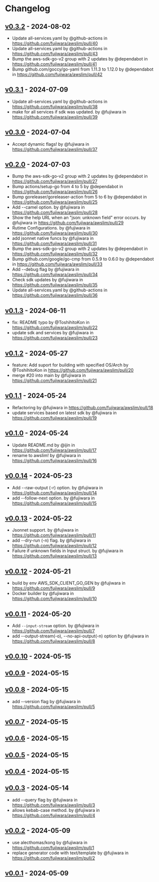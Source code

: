 # Changelog

## [v0.3.2](https://github.com/fujiwara/awslim/compare/v0.3.1...v0.3.2) - 2024-08-02
- Update all-services.yaml by @github-actions in https://github.com/fujiwara/awslim/pull/40
- Update all-services.yaml by @github-actions in https://github.com/fujiwara/awslim/pull/43
- Bump the aws-sdk-go-v2 group with 2 updates by @dependabot in https://github.com/fujiwara/awslim/pull/41
- Bump github.com/goccy/go-yaml from 1.11.3 to 1.12.0 by @dependabot in https://github.com/fujiwara/awslim/pull/42

## [v0.3.1](https://github.com/fujiwara/awslim/compare/v0.3.0...v0.3.1) - 2024-07-09
- Update all-services.yaml by @github-actions in https://github.com/fujiwara/awslim/pull/38
- make for all services if sdk was updated. by @fujiwara in https://github.com/fujiwara/awslim/pull/39

## [v0.3.0](https://github.com/fujiwara/awslim/compare/v0.2.0...v0.3.0) - 2024-07-04
- Accept dynamic flags! by @fujiwara in https://github.com/fujiwara/awslim/pull/37

## [v0.2.0](https://github.com/fujiwara/awslim/compare/v0.1.3...v0.2.0) - 2024-07-03
- Bump the aws-sdk-go-v2 group with 2 updates by @dependabot in https://github.com/fujiwara/awslim/pull/27
- Bump actions/setup-go from 4 to 5 by @dependabot in https://github.com/fujiwara/awslim/pull/26
- Bump goreleaser/goreleaser-action from 5 to 6 by @dependabot in https://github.com/fujiwara/awslim/pull/25
- Add --camel option. by @fujiwara in https://github.com/fujiwara/awslim/pull/28
- Show the help URL when an "json: unknown field" error occurs. by @fujiwara in https://github.com/fujiwara/awslim/pull/29
- Rutime Configurations. by @fujiwara in https://github.com/fujiwara/awslim/pull/30
- add jsonnet native funcs by @fujiwara in https://github.com/fujiwara/awslim/pull/31
- Bump the aws-sdk-go-v2 group with 2 updates by @dependabot in https://github.com/fujiwara/awslim/pull/32
- Bump github.com/google/go-cmp from 0.5.9 to 0.6.0 by @dependabot in https://github.com/fujiwara/awslim/pull/33
- Add --debug flag by @fujiwara in https://github.com/fujiwara/awslim/pull/34
- Check sdk updates by @fujiwara in https://github.com/fujiwara/awslim/pull/35
- Update all-services.yaml by @github-actions in https://github.com/fujiwara/awslim/pull/36

## [v0.1.3](https://github.com/fujiwara/awslim/compare/v0.1.2...v0.1.3) - 2024-06-11
- fix: README typo by @ToshihitoKon in https://github.com/fujiwara/awslim/pull/22
- update sdk and services by @fujiwara in https://github.com/fujiwara/awslim/pull/23

## [v0.1.2](https://github.com/fujiwara/awslim/compare/v0.1.1...v0.1.2) - 2024-05-27
- feature: Add suport for building with specified OS/Arch by @ToshihitoKon in https://github.com/fujiwara/awslim/pull/20
- merge #20 into main by @fujiwara in https://github.com/fujiwara/awslim/pull/21

## [v0.1.1](https://github.com/fujiwara/awslim/compare/v0.1.0...v0.1.1) - 2024-05-24
- Refactoring by @fujiwara in https://github.com/fujiwara/awslim/pull/18
- update services based on latest sdk by @fujiwara in https://github.com/fujiwara/awslim/pull/19

## [v0.1.0](https://github.com/fujiwara/awslim/compare/v0.0.14...v0.1.0) - 2024-05-24
- Update README.md by @ijin in https://github.com/fujiwara/awslim/pull/17
- rename to awslim! by @fujiwara in https://github.com/fujiwara/awslim/pull/16

## [v0.0.14](https://github.com/fujiwara/awslim/compare/v0.0.13...v0.0.14) - 2024-05-23
- Add --raw-output (-r) option. by @fujiwara in https://github.com/fujiwara/awslim/pull/14
- add --follow-next option. by @fujiwara in https://github.com/fujiwara/awslim/pull/15

## [v0.0.13](https://github.com/fujiwara/awslim/compare/v0.0.12...v0.0.13) - 2024-05-22
- Jsonnet support. by @fujiwara in https://github.com/fujiwara/awslim/pull/11
- add --dry-run (-n) flag. by @fujiwara in https://github.com/fujiwara/awslim/pull/12
- Failure if unknown fields in Input struct. by @fujiwara in https://github.com/fujiwara/awslim/pull/13

## [v0.0.12](https://github.com/fujiwara/awslim/compare/v0.0.11...v0.0.12) - 2024-05-21
- build by env AWS_SDK_CLIENT_GO_GEN by @fujiwara in https://github.com/fujiwara/awslim/pull/9
- Docker builder by @fujiwara in https://github.com/fujiwara/awslim/pull/10

## [v0.0.11](https://github.com/fujiwara/awslim/compare/v0.0.10...v0.0.11) - 2024-05-20
- Add `--input-stream` option. by @fujiwara in https://github.com/fujiwara/awslim/pull/7
- add --output-stream(-o), --no-api-output(-n) option by @fujiwara in https://github.com/fujiwara/awslim/pull/8

## [v0.0.10](https://github.com/fujiwara/awslim/compare/v0.0.9...v0.0.10) - 2024-05-15

## [v0.0.9](https://github.com/fujiwara/awslim/compare/v0.0.8...v0.0.9) - 2024-05-15

## [v0.0.8](https://github.com/fujiwara/awslim/compare/v0.0.7...v0.0.8) - 2024-05-15
- add --version flag by @fujiwara in https://github.com/fujiwara/awslim/pull/5

## [v0.0.7](https://github.com/fujiwara/awslim/compare/v0.0.6...v0.0.7) - 2024-05-15

## [v0.0.6](https://github.com/fujiwara/awslim/compare/v0.0.4...v0.0.6) - 2024-05-15

## [v0.0.5](https://github.com/fujiwara/awslim/compare/v0.0.3...v0.0.5) - 2024-05-15

## [v0.0.4](https://github.com/fujiwara/awslim/compare/v0.0.3...v0.0.4) - 2024-05-15

## [v0.0.3](https://github.com/fujiwara/awslim/compare/v0.0.2...v0.0.3) - 2024-05-14
- add --query flag by @fujiwara in https://github.com/fujiwara/awslim/pull/3
- allows kebab-case method. by @fujiwara in https://github.com/fujiwara/awslim/pull/4

## [v0.0.2](https://github.com/fujiwara/awslim/compare/v0.0.1...v0.0.2) - 2024-05-09
- use alecthomas/kong by @fujiwara in https://github.com/fujiwara/awslim/pull/1
- replace generator code with text/template by @fujiwara in https://github.com/fujiwara/awslim/pull/2

## [v0.0.1](https://github.com/fujiwara/awslim/commits/v0.0.1) - 2024-05-09
